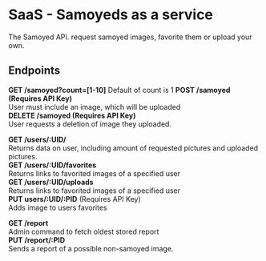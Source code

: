 # SaaS - Samoyeds as a service
The Samoyed API. request samoyed images, favorite them or upload your own.

## Endpoints

__GET /samoyed?count=[1-10]__
	Default of count is 1
__POST /samoyed (Requires API Key)__\
	User must include an image, which will be uploaded\
__DELETE /samoyed (Requires API Key)__\
	User requests a deletion of image they uploaded.

__GET /users/:UID/__\
	Returns data on user, including amount of requested pictures and uploaded pictures.\
__GET /users/:UID/favorites__\
	Returns links to favorited images of a specified user\
__GET /users/:UID/uploads__\
	Returns links to favorited images of a specified user\
__PUT users/:UID/:PID__   (Requires API Key)\
	Adds image to users favorites

__GET /report__\
	Admin command to fetch oldest stored report\
__PUT /report/:PID__\
	Sends a report of a possible non-samoyed image.
